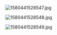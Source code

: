 ![1580441528547.jpg](https://i.loli.net/2020/01/31/7zZskic3MuaHEVq.jpg)

![1580441528548.jpg](https://i.loli.net/2020/01/31/eiHlykCFtL4Z8JU.jpg)

![1580441528549.jpg](https://i.loli.net/2020/01/31/B4eXF3vbIV8uGoR.jpg)